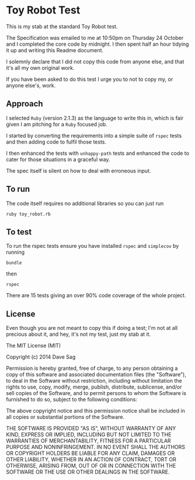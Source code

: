 # Toy Robot Test

This is my stab at the standard Toy Robot test.

The Specification was emailed to me at 10:50pm on Thursday 24 October and I completed the core
code by midnight.  I then spent half an hour tidying it up and writing this Readme document.

I solemnly declare that I did not copy this code from anyone else, and that it's all my own original  work.

If you have been asked to do this test I urge you to not to copy my, or anyone else's, work.

## Approach

I selected `Ruby` (version 2.1.3) as the language to write this in,
which is fair given I am pitching for a `Ruby` focused job.

I started by converting the requirements into a simple suite of `rspec` tests and then
adding code to fulfil those tests.

I then enhanced the tests with `unhappy-path` tests and enhanced the code to
cater for those situations in a graceful way.

The spec itself is silent on how to deal with erroneous input.

## To run

The code itself requires no additional libraries so you can just run

    ruby toy_robot.rb
    
## To test

To run the rspec tests ensure you have installed `rspec` and `simplecov` by running

    bundle

then

    rspec

There are 15 tests giving an over 90% code coverage of the whole project.

## License

Even though you are not meant to copy this if doing a test; I'm not at all precious about it, and hey, it's not my test, just my stab at it.

The MIT License (MIT)

Copyright (c) 2014 Dave Sag

Permission is hereby granted, free of charge, to any person obtaining a copy
of this software and associated documentation files (the "Software"), to deal
in the Software without restriction, including without limitation the rights
to use, copy, modify, merge, publish, distribute, sublicense, and/or sell
copies of the Software, and to permit persons to whom the Software is
furnished to do so, subject to the following conditions:

The above copyright notice and this permission notice shall be included in all
copies or substantial portions of the Software.

THE SOFTWARE IS PROVIDED "AS IS", WITHOUT WARRANTY OF ANY KIND, EXPRESS OR
IMPLIED, INCLUDING BUT NOT LIMITED TO THE WARRANTIES OF MERCHANTABILITY,
FITNESS FOR A PARTICULAR PURPOSE AND NONINFRINGEMENT. IN NO EVENT SHALL THE
AUTHORS OR COPYRIGHT HOLDERS BE LIABLE FOR ANY CLAIM, DAMAGES OR OTHER
LIABILITY, WHETHER IN AN ACTION OF CONTRACT, TORT OR OTHERWISE, ARISING FROM,
OUT OF OR IN CONNECTION WITH THE SOFTWARE OR THE USE OR OTHER DEALINGS IN THE
SOFTWARE.

